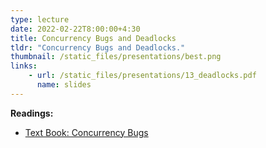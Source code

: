 ```yaml
---
type: lecture
date: 2022-02-22T8:00:00+4:30
title: Concurrency Bugs and Deadlocks
tldr: "Concurrency Bugs and Deadlocks."
thumbnail: /static_files/presentations/best.png
links:
    - url: /static_files/presentations/13_deadlocks.pdf
      name: slides
---
```

**Readings:**
- [Text Book: Concurrency Bugs](http://pages.cs.wisc.edu/~remzi/OSTEP/threads-bugs.pdf)
